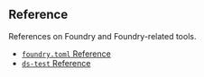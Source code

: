 ## Reference

References on Foundry and Foundry-related tools.

- [`foundry.toml` Reference](./config.md)
- [`ds-test` Reference](./ds-test.md)
